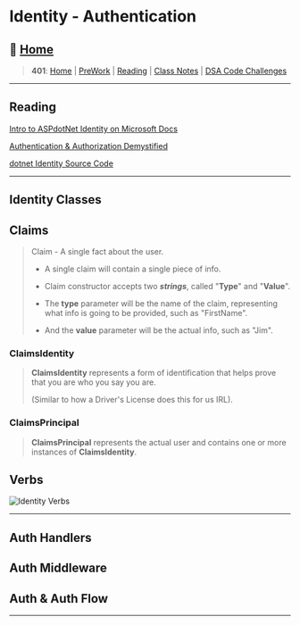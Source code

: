 # Identity - Authentication

## 🏡 [**Home**](https://mistidinzy.github.io/ReadingNotes/)

> **401**: [Home](https://bit.ly/3EcMrF6)
|
[PreWork](https://bit.ly/3jzkAa1)
|
[Reading](https://bit.ly/3b8DLDc)
|
[Class Notes](https://bit.ly/3Eglbpb)
|
[DSA Code Challenges](https://bit.ly/3GjNoNG)
>

---

## Reading

[Intro to ASPdotNet Identity on Microsoft Docs](https://docs.microsoft.com/en-us/aspnet/core/security/authentication/identity?view=aspnetcore-6.0&tabs=visual-studio)

[Authentication & Authorization Demystified](https://digitalmccullough.com/blog/aspnetcore-auth-system-demystified/)

[dotnet Identity Source Code](https://github.com/dotnet/AspNetCore/tree/main/src/Identity)

---

## Identity Classes

## Claims

> Claim - A single fact about the user.
>
> * A single claim will contain a single piece of info.
>
> * Claim constructor accepts two ***strings***, called "**Type**" and "**Value**".
>
> * The **type** parameter will be the name of the claim, representing what info is going to be provided, such as "FirstName".
>
> * And the **value** parameter will be the actual info, such as "Jim".

### ClaimsIdentity

> **ClaimsIdentity** represents a form of identification that helps prove that you are who you say you are. 
> 
> (Similar to how a Driver's License does this for us IRL).

### ClaimsPrincipal

> **ClaimsPrincipal** represents the actual user and contains one or more instances of **ClaimsIdentity**.

## Verbs

![Identity Verbs](https://i.imgur.com/SJOD7VS.png)

---

## Auth Handlers

## Auth Middleware

## Auth & Auth Flow

---
